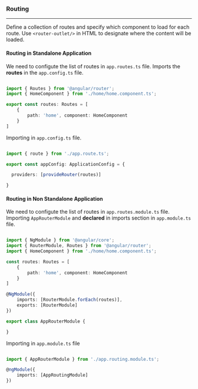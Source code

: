 ### Routing
---

Define a collection of routes and specify which component to load for each route. Use `<router-outlet/>` in HTML to designate where the content will be loaded.

#### Routing in Standalone Application

We need to configute the list of routes in `app.routes.ts` file. Imports the **routes** in the `app.config.ts` file.
 
```typescript

import { Routes } from '@angular/router';
import { HomeComponent } from './home/home.component.ts';

export const routes: Routes = [
    {
        path: 'home', component: HomeComponent
    }
]

```
Importing in `app.config.ts` file.

```typescript

import { route } from './app.route.ts';

export const appConfig: ApplicationConfig = {

  providers: [provideRouter(routes)]

}


```


#### Routing in Non Standalone Application 

We need to configute the list of routes in `app.routes.module.ts` file. Importing `AppRouterModule` and **declared** in imports section in `app.module.ts` file.

```typescript

import { NgModule } from '@angular/core';
import { RouterModule, Routes } from '@angular/router';
import { HomeComponent } from './home/home.component.ts';

const routes: Routes = [
    {
        path: 'home', component: HomeComponent
    }  
]

@NgModule({
    imports: [RouterModule.forEach(routes)],
    exports: [RouterModule]
})

export class AppRouterModule {

}

```

Importing in `app.module.ts` file

```typescript

import { AppRouterModule } from './app.routing.module.ts';

@ngModule({
    imports: [AppRoutingModule]
})

```